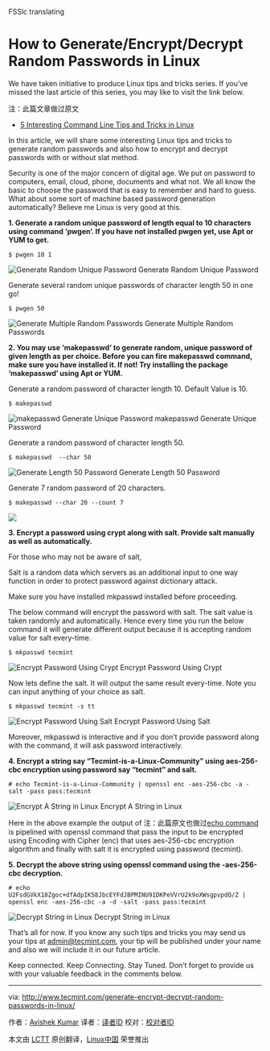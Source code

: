 FSSlc translating

How to Generate/Encrypt/Decrypt Random Passwords in Linux
================================================================================
We have taken initiative to produce Linux tips and tricks series. If you’ve missed the last article of this series, you may like to visit the link below.

注：此篇文章做过原文
- [5 Interesting Command Line Tips and Tricks in Linux][1]

In this article, we will share some interesting Linux tips and tricks to generate random passwords and also how to encrypt and decrypt passwords with or without slat method.

Security is one of the major concern of digital age. We put on password to computers, email, cloud, phone, documents and what not. We all know the basic to choose the password that is easy to remember and hard to guess. What about some sort of machine based password generation automatically? Believe me Linux is very good at this.

**1. Generate a random unique password of length equal to 10 characters using command ‘pwgen‘. If you have not installed pwgen yet, use Apt or YUM to get.**

    $ pwgen 10 1

![Generate Random Unique Password](http://www.tecmint.com/wp-content/uploads/2015/03/Generate-Random-Unique-Password-in-Linux.gif)
Generate Random Unique Password

Generate several random unique passwords of character length 50 in one go!

    $ pwgen 50

![Generate Multiple Random Passwords](http://www.tecmint.com/wp-content/uploads/2015/03/Generate-Multiple-Random-Passwords.gif)
Generate Multiple Random Passwords

**2. You may use ‘makepasswd‘ to generate random, unique password of given length as per choice. Before you can fire makepasswd command, make sure you have installed it. If not! Try installing the package ‘makepasswd’ using Apt or YUM.**

Generate a random password of character length 10. Default Value is 10.

    $ makepasswd 

![makepasswd Generate Unique Password](http://www.tecmint.com/wp-content/uploads/2015/03/mkpasswd-generate-unique-password.gif)
makepasswd Generate Unique Password

Generate a random password of character length 50.

    $ makepasswd  --char 50

![Generate Length 50 Password](http://www.tecmint.com/wp-content/uploads/2015/03/Random-Password-Generate.gif)
Generate Length 50 Password

Generate 7 random password of 20 characters.

    $ makepasswd --char 20 --count 7

![](http://www.tecmint.com/wp-content/uploads/2015/03/Generate-20-Character-Password.gif)

**3. Encrypt a password using crypt along with salt. Provide salt manually as well as automatically.**

For those who may not be aware of salt,

Salt is a random data which servers as an additional input to one way function in order to protect password against dictionary attack.

Make sure you have installed mkpasswd installed before proceeding.

The below command will encrypt the password with salt. The salt value is taken randomly and automatically. Hence every time you run the below command it will generate different output because it is accepting random value for salt every-time.

    $ mkpasswd tecmint

![Encrypt Password Using Crypt](http://www.tecmint.com/wp-content/uploads/2015/03/Encrypt-Password-in-Linux.gif)
Encrypt Password Using Crypt

Now lets define the salt. It will output the same result every-time. Note you can input anything of your choice as salt.

    $ mkpasswd tecmint -s tt

![Encrypt Password Using Salt](http://www.tecmint.com/wp-content/uploads/2015/03/Encrypt-Password-Using-Salt.gif)
Encrypt Password Using Salt

Moreover, mkpasswd is interactive and if you don’t provide password along with the command, it will ask password interactively.

**4. Encrypt a string say “Tecmint-is-a-Linux-Community” using aes-256-cbc encryption using password say “tecmint” and salt.**

    # echo Tecmint-is-a-Linux-Community | openssl enc -aes-256-cbc -a -salt -pass pass:tecmint

![Encrypt A String in Linux](http://www.tecmint.com/wp-content/uploads/2015/03/Encrypt-A-String-in-Linux.gif)
Encrypt A String in Linux

Here in the above example the output of 注：此篇原文也做过[echo command][2] is pipelined with openssl command that pass the input to be encrypted using Encoding with Cipher (enc) that uses aes-256-cbc encryption algorithm and finally with salt it is encrypted using password (tecmint).

**5. Decrypt the above string using openssl command using the -aes-256-cbc decryption.**

    # echo U2FsdGVkX18Zgoc+dfAdpIK58JbcEYFdJBPMINU91DKPeVVrU2k9oXWsgpvpdO/Z | openssl enc -aes-256-cbc -a -d -salt -pass pass:tecmint

![Decrypt String in Linux](http://www.tecmint.com/wp-content/uploads/2015/03/Decrypt-String-in-Linux.gif)
Decrypt String in Linux

That’s all for now. If you know any such tips and tricks you may send us your tips at admin@tecmint.com, your tip will be published under your name and also we will include it in our future article.

Keep connected. Keep Connecting. Stay Tuned. Don’t forget to provide us with your valuable feedback in the comments below.

--------------------------------------------------------------------------------

via: http://www.tecmint.com/generate-encrypt-decrypt-random-passwords-in-linux/

作者：[Avishek Kumar][a]
译者：[译者ID](https://github.com/译者ID)
校对：[校对者ID](https://github.com/校对者ID)

本文由 [LCTT](https://github.com/LCTT/TranslateProject) 原创翻译，[Linux中国](http://linux.cn/) 荣誉推出

[a]:http://www.tecmint.com/author/avishek/
[1]:http://www.tecmint.com/5-linux-command-line-tricks/
[2]:http://www.tecmint.com/echo-command-in-linux/
